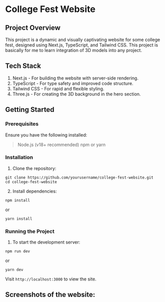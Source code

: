 # College Fest Website

## Project Overview
This project is a dynamic and visually captivating website for some college fest, designed using Next.js, TypeScript, and Tailwind CSS. This project is basically for me to learn integration of 3D models into any project.

## Tech Stack
1. Next.js - For building the website with server-side rendering.<br>
2. TypeScript - For type safety and improved code structure.<br>
3. Tailwind CSS - For rapid and flexible styling.<br>
4. Three.js - For creating the 3D background in the hero section.<br>

## Getting Started

### Prerequisites
Ensure you have the following installed:<br>
  > Node.js (v18+ recommended)
  > npm or yarn<br>

### Installation
1. Clone the repository:<br>
```
git clone https://github.com/yourusername/college-fest-website.git
cd college-fest-website
```

2. Install dependencies:<br>
```
npm install
```
or<br>
```
yarn install
```

### Running the Project
1. To start the development server:<br>
```
npm run dev
```
or<br>
```
yarn dev
```
Visit ``` http://localhost:3000 ``` to view the site.

## Screenshots of the website:
